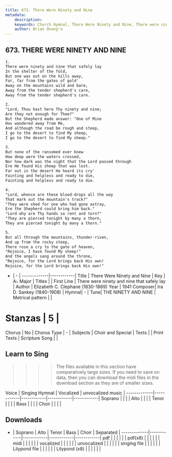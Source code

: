 ```yaml
---
title: 673. There Were Ninety and Nine
metadata:
    description: 
    keywords: Church Hymnal, There Were Ninety and Nine, There were ninety and nine that safely lay, 
    author: Brian Onang'o
---
```



## 673. THERE WERE NINETY AND NINE

```txt
1.
There were ninety and nine that safely lay 
In the shelter of the fold, 
But one was out on the hills away, 
Far, far from the gates of gold' 
Away on the mountains wild and bare, 
Away from the tender shepherd's care, 
Away from the tender shepherd's care. 

2.
"Lord, Thou hast here Thy ninety and nine; 
Are they not enough for Thee?" 
But the Shepherd made answer: "One of Mine 
Has wandered away from Me, 
And although the road be rough and steep, 
I go to the desert to find My sheep, 
I go to the desert to find My sheep." 

3.
But none of the ransomed ever knew 
How deep were the waters crossed, 
Nor how dark was the night that the Lord passed through 
Ere He found His sheep that was lost. 
Far out in the desert He heard its cry' 
Fainting and helpless and ready to die, 
Fainting and helpless and ready to die. 

4.
"Lord, whence are these blood-drops all the way 
That mark out the mountain's track?" 
"They were shed for one who had gone astray, 
Ere the Shepherd could bring him back." 
"Lord why are Thy hands so rent and torn?" 
"They are pierced tonight by many a thorn, 
They are pierced tonight by many a thorn." 

5.
But all through the mountains, thunder-riven, 
And up from the rocky steep, 
There rose a cry to the gate of heaven, 
"Rejoice, I have found My sheep!" 
And the angels sang around the throne, 
"Rejoice, for the Lord brings back His own! 
Rejoice, for the Lord brings back His own!"
```

- |   -  |
-------------|------------|
Title | There Were Ninety and Nine |
Key | A♭ Major |
Titles |  |
First Line | There were ninety and nine that safely lay |
Author | Elizabeth C. Clephane (1830-1869)
Year | 1941
Composer| Ira D. Sankey (1840-1908) |
Hymnal|  - |
Tune| THE NINETY AND NINE |
Metrical pattern | |
# Stanzas | 5 |
Chorus | No |
Chorus Type | - |
Subjects | Choir and Special |
Texts |  |
Print Texts | 
Scripture Song |  |
  
## Learn to Sing

>>>> The files available in this section have comparatively large sizes. If you need to save on data, then you can download the midi files in the download section as they are of smaller sizes.

Voice |  Singing Hymnal | Vocalized | unvocalized music |
-------------|------------|------------|------------|------------|
Soprano | | | |
Alto | | | |
Tenor | | | |
Bass | | | |
Choir | | | |

## Downloads

- |  Soprano | Alto | Tenor | Bass | Choir | Separated |
-------------|------------|------------|------------|------------|
pdf | | | | | |
pdf(x8) | | | | | |
midi | | | | | |
vocalized | | | | | |
unvocalized | | | | | |
singing file | | | | | |
Lilypond file | | | | | |
Lilypond (x8) | | | | | |
  